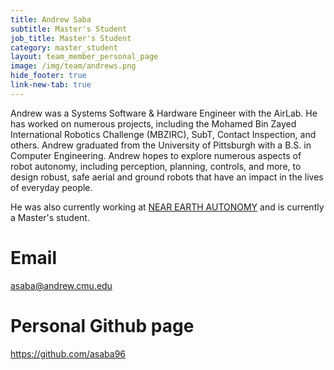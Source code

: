 ```yaml
---
title: Andrew Saba 
subtitle: Master's Student
job_title: Master's Student
category: master_student
layout: team_member_personal_page
image: /img/team/andrews.png
hide_footer: true
link-new-tab: true
---
```


Andrew was a Systems Software & Hardware Engineer with the AirLab. He has worked on numerous projects, including the Mohamed Bin Zayed International Robotics Challenge (MBZIRC), SubT, Contact Inspection, and others.  Andrew graduated from the University of Pittsburgh with a B.S. in Computer Engineering. Andrew hopes to explore numerous aspects of robot autonomy, including perception, planning, controls, and more, to design robust, safe aerial and ground robots that have an impact in the lives of everyday people.

He was also currently working at [NEAR EARTH AUTONOMY](https://www.nearearth.aero/) and is currently a Master's student.

# Email #
asaba@andrew.cmu.edu

# Personal Github page #
<a href="https://github.com/asaba96" target="_blank">https://github.com/asaba96</a>
